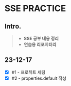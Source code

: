 # SSE PRACTICE

## Intro.
>- **SSE 공부 내용 정리**
>- **연습용 리포지터리**

## 23-12-17
- [x] #1 - 프로젝트 세팅
- [x] #2 - properties.default 작성